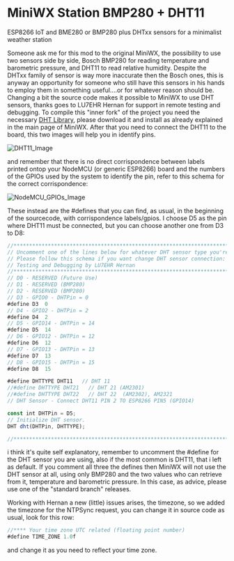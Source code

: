 # MiniWX Station BMP280 + DHT11
ESP8266 IoT and BME280 or BMP280 plus DHTxx sensors for a minimalist weather station

Someone ask me for this mod to the original MiniWX, the possibility to use two sensors side by side, Bosch BMP280 for reading temperature and barometric pressure, and DHT11 to read relative humidity.
Despite the DHTxx family of sensor is way more inaccurate then the Bosch ones, this is anyway an opportunity for someone who still have this sensors in his hands to employ them in something useful....or for whatever reason should be.
Changing a bit the source code makes it possible to MiniWX to use DHT sensors, thanks goes to LU7EHR Hernan for support in remote testing and debugging.
To compile this "inner fork" of the project you need the necessary [DHT Library](https://github.com/adafruit/DHT-sensor-library), please download it and install as already explained in the main page of MiniWX.
After that you need to connect the DHT11 to the board, this two images will help you in identify pins.

![DHT11_Image](https://github.com/IU5HKU/MiniWXStation/blob/master/Images/DHT11.jpg)

and remember that there is no direct corrispondence between labels printed ontop your NodeMCU (or generic ESP8266) board and the numbers of the GPIOs used by the system to identify the pin, refer to this schema for the correct corrispondence:

![NodeMCU_GPIOs_Image](https://github.com/IU5HKU/MiniWXStation/blob/master/Images/NodeMCU_GPIOs.png)

These instead are the #defines that you can find, as usual, in the beginning of the sourcecode, with corrispondence labels/gpios. I choose D5 as the pin where DHT11 must be connected, but you can choose another one from D3 to D8:


```javascript
//***************************************************************************
// Uncomment one of the lines below for whatever DHT sensor type you're using
// Please follow this schema if you want change DHT sensor connection:
// Testing and Debugging by LU7EHR Hernan
//***************************************************************************
// D0 - RESERVED (Future Use)
// D1 - RESERVED (BMP280)
// D2 - RESERVED (BMP280)
// D3 - GPIO0 - DHTPin = 0
#define D3  0
// D4 - GPIO2 - DHTPin = 2
#define D4  2
// D5 - GPIO14 - DHTPin = 14
#define D5  14
// D6 - GPIO12 - DHTPin = 12
#define D6  12
// D7 - GPIO13 - DHTPin = 13
#define D7  13
// D8 - GPIO15 - DHTPin = 15
#define D8  15

#define DHTTYPE DHT11   // DHT 11
//#define DHTTYPE DHT21   // DHT 21 (AM2301)
//#define DHTTYPE DHT22   // DHT 22  (AM2302), AM2321
// DHT Sensor - Connect DHT11 PIN 2 TO ESP8266 PIN5 (GPIO14)

const int DHTPin = D5; 
// Initialize DHT sensor.
DHT dht(DHTPin, DHTTYPE);

//***************************************************************************
```

i think it's quite self explanatory, remember to uncomment the #define for the DHT sensor you are using, also if the most common is DHT11, that i left as default. If you comment all three the defines then MiniWX will not use the DHT sensor at all, using only BMP280 and the two values who can retrieve from it, temperature and barometric pressure.
In this case, as advice, please use one of the "standard branch" releases.

Working with Hernan a new (little) issues arises, the timezone, so we added the timezone for the NTPSync request, you can change it in source code as usual, look for this row:
```javascript
//**** Your time zone UTC related (floating point number)
#define TIME_ZONE 1.0f
```
and change it as you need to reflect your time zone.
